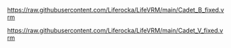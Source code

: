 
https://raw.githubusercontent.com/Liferocka/LifeVRM/main/Cadet_B_fixed.vrm



https://raw.githubusercontent.com/Liferocka/LifeVRM/main/Cadet_V_fixed.vrm
